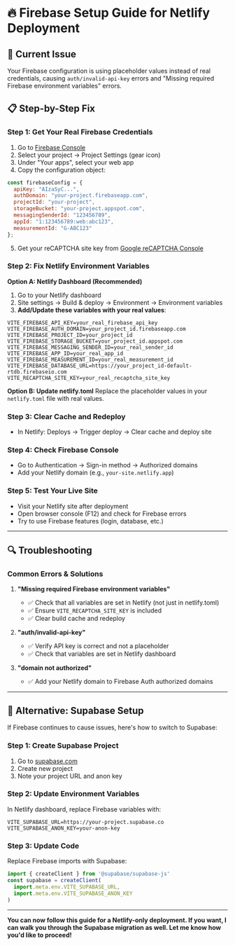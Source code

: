 # 🔥 Firebase Setup Guide for Netlify Deployment

## 🚨 **Current Issue**
Your Firebase configuration is using placeholder values instead of real credentials, causing `auth/invalid-api-key` errors and "Missing required Firebase environment variables" errors.

## 📋 **Step-by-Step Fix**

### **Step 1: Get Your Real Firebase Credentials**

1. Go to [Firebase Console](https://console.firebase.google.com/)
2. Select your project → Project Settings (gear icon)
3. Under "Your apps", select your web app
4. Copy the configuration object:

```javascript
const firebaseConfig = {
  apiKey: "AIzaSyC...",
  authDomain: "your-project.firebaseapp.com",
  projectId: "your-project",
  storageBucket: "your-project.appspot.com",
  messagingSenderId: "123456789",
  appId: "1:123456789:web:abc123",
  measurementId: "G-ABC123"
};
```

5. Get your reCAPTCHA site key from [Google reCAPTCHA Console](https://www.google.com/recaptcha/admin)

### **Step 2: Fix Netlify Environment Variables**

**Option A: Netlify Dashboard (Recommended)**
1. Go to your Netlify dashboard
2. Site settings → Build & deploy → Environment → Environment variables
3. **Add/Update these variables with your real values**:

```
VITE_FIREBASE_API_KEY=your_real_firebase_api_key
VITE_FIREBASE_AUTH_DOMAIN=your_project_id.firebaseapp.com
VITE_FIREBASE_PROJECT_ID=your_project_id
VITE_FIREBASE_STORAGE_BUCKET=your_project_id.appspot.com
VITE_FIREBASE_MESSAGING_SENDER_ID=your_real_sender_id
VITE_FIREBASE_APP_ID=your_real_app_id
VITE_FIREBASE_MEASUREMENT_ID=your_real_measurement_id
VITE_FIREBASE_DATABASE_URL=https://your_project_id-default-rtdb.firebaseio.com
VITE_RECAPTCHA_SITE_KEY=your_real_recaptcha_site_key
```

**Option B: Update netlify.toml**
Replace the placeholder values in your `netlify.toml` file with real values.

### **Step 3: Clear Cache and Redeploy**
- In Netlify: Deploys → Trigger deploy → Clear cache and deploy site

### **Step 4: Check Firebase Console**
- Go to Authentication → Sign-in method → Authorized domains
- Add your Netlify domain (e.g., `your-site.netlify.app`)

### **Step 5: Test Your Live Site**
- Visit your Netlify site after deployment
- Open browser console (F12) and check for Firebase errors
- Try to use Firebase features (login, database, etc.)

---

## 🔍 **Troubleshooting**

### **Common Errors & Solutions**

1. **"Missing required Firebase environment variables"**
   - ✅ Check that all variables are set in Netlify (not just in netlify.toml)
   - ✅ Ensure `VITE_RECAPTCHA_SITE_KEY` is included
   - ✅ Clear build cache and redeploy

2. **"auth/invalid-api-key"**
   - ✅ Verify API key is correct and not a placeholder
   - ✅ Check that variables are set in Netlify dashboard

3. **"domain not authorized"**
   - ✅ Add your Netlify domain to Firebase Auth authorized domains

---

## 🎯 **Alternative: Supabase Setup**

If Firebase continues to cause issues, here's how to switch to Supabase:

### **Step 1: Create Supabase Project**
1. Go to [supabase.com](https://supabase.com)
2. Create new project
3. Note your project URL and anon key

### **Step 2: Update Environment Variables**
In Netlify dashboard, replace Firebase variables with:
```
VITE_SUPABASE_URL=https://your-project.supabase.co
VITE_SUPABASE_ANON_KEY=your-anon-key
```

### **Step 3: Update Code**
Replace Firebase imports with Supabase:
```javascript
import { createClient } from '@supabase/supabase-js'
const supabase = createClient(
  import.meta.env.VITE_SUPABASE_URL,
  import.meta.env.VITE_SUPABASE_ANON_KEY
)
```

---

**You can now follow this guide for a Netlify-only deployment. If you want, I can walk you through the Supabase migration as well. Let me know how you'd like to proceed!** 
